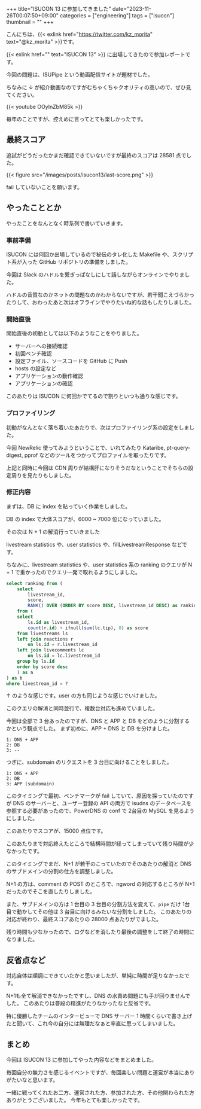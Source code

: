 +++
title="ISUCON 13 に参加してきました"
date="2023-11-26T00:07:50+09:00"
categories = ["engineering"]
tags = ["isucon"]
thumbnail = ""
+++

こんにちは、{{< exlink href="https://twitter.com/kz_morita" text="@kz_morita" >}}です。

{{< exlink href="" text="ISUCON 13" >}} に出場してきたので参加レポートです。

今回の問題は、ISUPipe という動画配信サイトが題材でした。

ちなみに ↓ が紹介動画なのですがむちゃくちゃクオリティの高いので、ぜひ見てください。

{{< youtube OOyInZbM85k >}}

毎年のことですが、控えめに言ってとても楽しかったです。

## 最終スコア

追試がどうだったかまだ確認できていないですが最終のスコアは 28581 点でした。

{{< figure src="/images/posts/isucon13/last-score.png" >}}

fail していないことを願います。

## やったこととか

やったことをなんとなく時系列で書いていきます。

### 事前準備

ISUCON には何回か出場しているので秘伝のタレ化した Makefile や、スクリプト系が入った GitHub リポジトリの準備をしました。

今回は Slack のハドルを繋ぎっぱなしにして話しながらオンラインでやりました。

ハドルの音質なのかネットの問題なのかわからないですが、若干聞こえづらかったりして、おわったあと次はオフラインでやりたいね的な話もしたりしました。

### 開始直後

開始直後の初動としては以下のようなことをやりました。

- サーバーへの接続確認
- 初回ベンチ確認
- 設定ファイル、ソースコードを GitHub に Push
- hosts の設定など
- アプリケーションの動作確認
- アプリケーションの確認

このあたりは ISUCON に何回かでてるので割りといつも通りな感じです。

### プロファイリング

初動がなんとなく落ち着いたあたりで、次はプロファイリング系の設定をしました。

今回 NewRelic 使ってみようということで、いれてみたり Kataribe, pt-query-digest, pprof などのツールをつかってプロファイルを取ったりです。

上記と同時に今回は CDN 周りが結構肝になりそうだなということでそちらの設定周りを見たりもしました。

### 修正内容

まずは、DB に index を貼っていく作業をしました。

DB の index で大体スコアが、6000 ~ 7000 位になっていました。

その次は N + 1 の解消行っていきました

livestream statistics や、user statistics や、fillLivestreamResponse などです。

ちなみに、livestream statistics や、user statistics 系の ranking のクエリが N + 1 で重かったのでクエリ一発で取れるようにしました。

```sql
select ranking from (
    select
        livestream_id,
        score,
        RANK() OVER (ORDER BY score DESC, livestream_id DESC) as ranking
    from (
    select 
        ls.id as livestream_id,
        count(r.id) + ifnull(sum(lc.tip), 0) as score
    from livestreams ls
    left join reactions r
        on ls.id = r.livestream_id
    left join livecomments lc
        on ls.id = lc.livestream_id
    group by ls.id
    order by score desc
    ) as a
) as b
where livestream_id = ?
```

↑ のような感じです。user の方も同じような感じでいけました。


このクエリの解消と同時並行で、複数台対応も進めていました。

今回は全部で 3 台あったのですが、DNS と APP と DB をどのように分割するかという観点でした。
まず初めに、APP + DNS と DB を分けました。

```
1: DNS + APP
2: DB
3: --
```

つぎに、subdomain のリクエストを 3 台目に向けることをしました。

```
1: DNS + APP
2: DB
3: APP (subdomain)
```

このタイミングで最初、ベンチマークが fail していて、原因を探っていたのですが DNS のサーバーと、ユーザー登録の API の両方で isudns のデータベースを参照する必要があったので、PowerDNS の conf で 2台目の MySQL を見るようにしました。

このあたりでスコアが、15000 点位です。

このあたりまで対応終えたところで結構時間が経ってしまっていて残り時間が少なかったです。

このタイミングでまだ、N+1 が若干のこっていたのでそのあたりの解消と DNS のサブドメインの分割の仕方を調整しました。

N+1 の方は、comment の POST のところで、ngword の対応するところが N+1 だったのでそこを直したりしました。

また、サブドメインの方は 1 台目の 3 台目の分割方法を変えて、`pipe` だけ 1台目で動かしてその他は 3 台目に向けるみたいな分割をしました。
このあたりの対応が終わり、最終スコアあたりの 28000 点あたりがでました。

残り時間も少なかったので、ログなどを消したり最後の調整をして終了の時間になりました。

## 反省点など

対応自体は順調にできていたかと思いましたが、単純に時間が足りなかったです。

N+1も全て解消できなかったですし、DNS の水責め問題にも手が回りませんでした。
このあたりは普段の精進がたりなかったなと反省です。

特に優勝したチームのインタービューで DNS サーバー 1 時間くらいで書き上げたと聞いて、これ今の自分には無理だなぁと率直に思ってしまいました。

## まとめ

今回は ISUCON 13 に参加してやった内容などをまとめました。

毎回自分の無力さを感じるイベントですが、毎回楽しい問題と運営が本当にありがたいなと思います。

一緒に戦ってくれたお二方、運営された方、参加された方、その他関わられた方ありがとうございました。
今年もとても楽しかったです。
